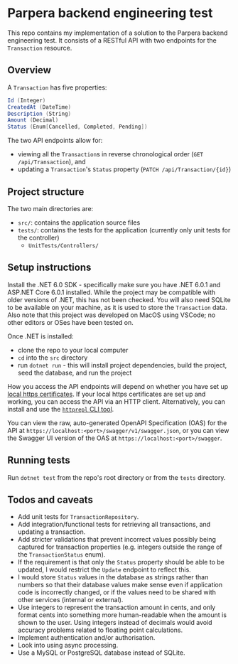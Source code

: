 # Parpera backend engineering test

This repo contains my implementation of a solution to the Parpera backend engineering test. It consists of a RESTful API with two endpoints for the `Transaction` resource.

## Overview

A `Transaction` has five properties:

```csharp
Id (Integer)
CreatedAt (DateTime)
Description (String)
Amount (Decimal)
Status (Enum[Cancelled, Completed, Pending])
```

The two API endpoints allow for:

- viewing all the `Transaction`s in reverse chronological order (`GET /api/Transaction`), and
- updating a `Transaction`'s `Status` property (`PATCH /api/Transaction/{id}`)

## Project structure

The two main directories are:

- `src/`: contains the application source files
- `tests/`: contains the tests for the application (currently only unit tests for the controller)
  - `UnitTests/Controllers/`

## Setup instructions

Install the .NET 6.0 SDK - specifically make sure you have .NET 6.0.1 and ASP.NET Core 6.0.1 installed. While the project may be compatible with older versions of .NET, this has not been checked. You will also need SQLite to be available on your machine, as it is used to store the `Transaction` data. Also note that this project was developed on MacOS using VSCode; no other editors or OSes have been tested on.

Once .NET is installed:

- clone the repo to your local computer
- `cd` into the `src` directory
- run `dotnet run` - this will install project dependencies, build the project, seed the database, and run the project

How you access the API endpoints will depend on whether you have set up [local https certificates](https://docs.microsoft.com/en-us/dotnet/core/additional-tools/self-signed-certificates-guide). If your local https certificates are set up and working, you can access the API via an HTTP client. Alternatively, you can install and use the [`httprepl` CLI tool](https://docs.microsoft.com/en-us/aspnet/core/web-api/http-repl/?view=aspnetcore-6.0).

You can view the raw, auto-generated OpenAPI Specification (OAS) for the API at `https://localhost:<port>/swagger/v1/swagger.json`, or you can view the Swagger UI version of the OAS at `https://localhost:<port>/swagger`.

## Running tests

Run `dotnet test` from the repo's root directory or from the `tests` directory.

## Todos and caveats

- Add unit tests for `TransactionRepository`.
- Add integration/functional tests for retrieving all transactions, and updating a transaction.
- Add stricter validations that prevent incorrect values possibly being captured for transaction properties (e.g. integers outside the range of the `TransactionStatus` enum).
- If the requirement is that only the `Status` property should be able to be updated, I would restrict the `Update` endpoint to reflect this.
- I would store `Status` values in the database as strings rather than numbers so that their database values make sense even if application code is incorrectly changed, or if the values need to be shared with other services (internal or external).
- Use integers to represent the transaction amount in cents, and only format cents into something more human-readable when the amount is shown to the user. Using integers instead of decimals would avoid accuracy problems related to floating point calculations.
- Implement authentication and/or authorisation.
- Look into using async processing.
- Use a MySQL or PostgreSQL database instead of SQLite.
